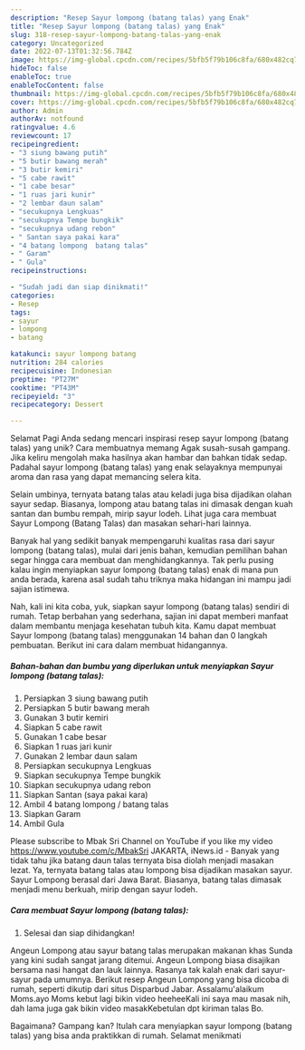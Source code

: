 ```yaml
---
description: "Resep Sayur lompong (batang talas) yang Enak"
title: "Resep Sayur lompong (batang talas) yang Enak"
slug: 318-resep-sayur-lompong-batang-talas-yang-enak
category: Uncategorized
date: 2022-07-13T01:32:56.784Z
image: https://img-global.cpcdn.com/recipes/5bfb5f79b106c8fa/680x482cq70/sayur-lompong-batang-talas-foto-resep-utama.jpg
hideToc: false
enableToc: true
enableTocContent: false
thumbnail: https://img-global.cpcdn.com/recipes/5bfb5f79b106c8fa/680x482cq70/sayur-lompong-batang-talas-foto-resep-utama.jpg
cover: https://img-global.cpcdn.com/recipes/5bfb5f79b106c8fa/680x482cq70/sayur-lompong-batang-talas-foto-resep-utama.jpg
author: Admin
authorAv: notfound
ratingvalue: 4.6
reviewcount: 17
recipeingredient:
- "3 siung bawang putih"
- "5 butir bawang merah"
- "3 butir kemiri"
- "5 cabe rawit"
- "1 cabe besar"
- "1 ruas jari kunir"
- "2 lembar daun salam"
- "secukupnya Lengkuas"
- "secukupnya Tempe bungkik"
- "secukupnya udang rebon"
- " Santan saya pakai kara"
- "4 batang lompong  batang talas"
- " Garam"
- " Gula"
recipeinstructions:

- "Sudah jadi dan siap dinikmati!"
categories:
- Resep
tags:
- sayur
- lompong
- batang

katakunci: sayur lompong batang 
nutrition: 284 calories
recipecuisine: Indonesian
preptime: "PT27M"
cooktime: "PT43M"
recipeyield: "3"
recipecategory: Dessert

---
```



Selamat Pagi Anda sedang mencari inspirasi resep sayur lompong (batang talas) yang unik? Cara membuatnya memang Agak susah-susah gampang. Jika keliru mengolah maka hasilnya akan hambar dan bahkan tidak sedap. Padahal sayur lompong (batang talas) yang enak selayaknya mempunyai aroma dan rasa yang dapat memancing selera kita.


Selain umbinya, ternyata batang talas atau keladi juga bisa dijadikan olahan sayur sedap. Biasanya, lompong atau batang talas ini dimasak dengan kuah santan dan bumbu rempah, mirip sayur lodeh. Lihat juga cara membuat Sayur Lompong (Batang Talas) dan masakan sehari-hari lainnya.

Banyak hal yang sedikit banyak mempengaruhi kualitas rasa dari sayur lompong (batang talas), mulai dari jenis bahan, kemudian pemilihan bahan segar hingga cara membuat dan menghidangkannya. Tak perlu pusing kalau ingin menyiapkan sayur lompong (batang talas) enak di mana pun anda berada, karena asal sudah tahu triknya maka hidangan ini mampu jadi sajian istimewa.


Nah, kali ini kita coba, yuk, siapkan sayur lompong (batang talas) sendiri di rumah. Tetap berbahan yang sederhana, sajian ini dapat memberi manfaat dalam membantu menjaga kesehatan tubuh kita. Kamu dapat membuat Sayur lompong (batang talas) menggunakan 14 bahan dan 0 langkah pembuatan. Berikut ini cara dalam membuat hidangannya.

<!--inarticleads1-->

##### Bahan-bahan dan bumbu yang diperlukan untuk menyiapkan Sayur lompong (batang talas):

1. Persiapkan 3 siung bawang putih
1. Persiapkan 5 butir bawang merah
1. Gunakan 3 butir kemiri
1. Siapkan 5 cabe rawit
1. Gunakan 1 cabe besar
1. Siapkan 1 ruas jari kunir
1. Gunakan 2 lembar daun salam
1. Persiapkan secukupnya Lengkuas
1. Siapkan secukupnya Tempe bungkik
1. Siapkan secukupnya udang rebon
1. Siapkan  Santan (saya pakai kara)
1. Ambil 4 batang lompong / batang talas
1. Siapkan  Garam
1. Ambil  Gula


Please subscribe to Mbak Sri Channel on YouTube if you like my video https://www.youtube.com/c/MbakSri JAKARTA, iNews.id - Banyak yang tidak tahu jika batang daun talas ternyata bisa diolah menjadi masakan lezat. Ya, ternyata batang talas atau lompong bisa dijadikan masakan sayur. Sayur Lompong berasal dari Jawa Barat. Biasanya, batang talas dimasak menjadi menu berkuah, mirip dengan sayur lodeh. 

<!--inarticleads2-->

##### Cara membuat Sayur lompong (batang talas):


1. Selesai dan siap dihidangkan!

Angeun Lompong atau sayur batang talas merupakan makanan khas Sunda yang kini sudah sangat jarang ditemui. Angeun Lompong biasa disajikan bersama nasi hangat dan lauk lainnya. Rasanya tak kalah enak dari sayur-sayur pada umumnya. Berikut resep Angeun Lompong yang bisa dicoba di rumah, seperti dikutip dari situs Disparbud Jabar. Assalamu&#39;alaikum Moms.ayo Moms kebut lagi bikin video heeheeKali ini saya mau masak nih, dah lama juga gak bikin video masakKebetulan dpt kiriman talas Bo. 

Bagaimana? Gampang kan? Itulah cara menyiapkan sayur lompong (batang talas) yang bisa anda praktikkan di rumah. Selamat menikmati
